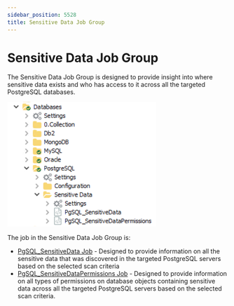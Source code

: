 ```yaml
---
sidebar_position: 5528
title: Sensitive Data Job Group
---
```


# Sensitive Data Job Group

The Sensitive Data Job Group is designed to provide insight into where sensitive data exists and who has access to it across all the targeted PostgreSQL databases.

![Sensitive Data Job Group](../../../../../../../../static/images/AccessAnalyzer_12.0/Content/Resources/Images/EnterpriseAuditor/Solutions/Databases/PostgreSQL/SensitiveDataJobGroup.png "Sensitive Data Job Group")

The job in the Sensitive Data Job Group is:

* [PgSQL\_SensitiveData Job](PgSQL_SensitiveData "PgSQL_SensitiveData Job") - Designed to provide information on all the sensitive data that was discovered in the targeted PostgreSQL servers based on the selected scan criteria
* [PgSQL\_SensitiveDataPermissions Job](PgSQL_SensitiveDataPermissions "PgSQL_SensitiveDataPermissions Job") - Designed to provide information on all types of permissions on database objects containing sensitive data across all the targeted PostgreSQL servers based on the selected scan criteria.